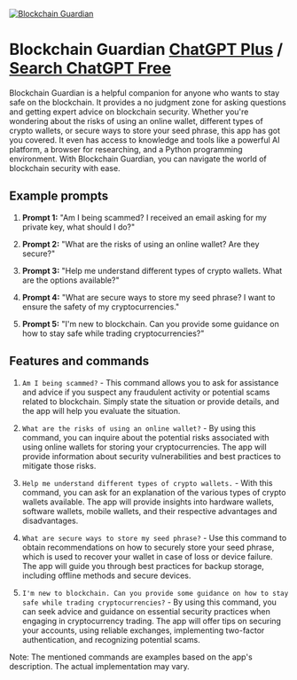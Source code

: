 
[![Blockchain Guardian](https://files.oaiusercontent.com/file-ecO4CFHTxsYwVSV5O5oYhc7U?se=2123-10-17T19%3A09%3A34Z&sp=r&sv=2021-08-06&sr=b&rscc=max-age%3D31536000%2C%20immutable&rscd=attachment%3B%20filename%3D810bcf80-80d2-4a40-8fb2-1a747f2147af.png&sig=%2BW9gW9eVpYkSnPSmdYAw0WqVaBE/Xy%2BmSSM7ili7hGo%3D)](https://chat.openai.com/g/g-pRBLv6V02-blockchain-guardian)

# Blockchain Guardian [ChatGPT Plus](https://chat.openai.com/g/g-pRBLv6V02-blockchain-guardian) / [Search ChatGPT Free](https://gptcall.net/index.html#/?search=Blockchain%20Guardian)

Blockchain Guardian is a helpful companion for anyone who wants to stay safe on the blockchain. It provides a no judgment zone for asking questions and getting expert advice on blockchain security. Whether you're wondering about the risks of using an online wallet, different types of crypto wallets, or secure ways to store your seed phrase, this app has got you covered. It even has access to knowledge and tools like a powerful AI platform, a browser for researching, and a Python programming environment. With Blockchain Guardian, you can navigate the world of blockchain security with ease.

## Example prompts

1. **Prompt 1:** "Am I being scammed? I received an email asking for my private key, what should I do?"

2. **Prompt 2:** "What are the risks of using an online wallet? Are they secure?"

3. **Prompt 3:** "Help me understand different types of crypto wallets. What are the options available?"

4. **Prompt 4:** "What are secure ways to store my seed phrase? I want to ensure the safety of my cryptocurrencies."

5. **Prompt 5:** "I'm new to blockchain. Can you provide some guidance on how to stay safe while trading cryptocurrencies?"

## Features and commands

1. `Am I being scammed?` - This command allows you to ask for assistance and advice if you suspect any fraudulent activity or potential scams related to blockchain. Simply state the situation or provide details, and the app will help you evaluate the situation.

2. `What are the risks of using an online wallet?` - By using this command, you can inquire about the potential risks associated with using online wallets for storing your cryptocurrencies. The app will provide information about security vulnerabilities and best practices to mitigate those risks.

3. `Help me understand different types of crypto wallets.` - With this command, you can ask for an explanation of the various types of crypto wallets available. The app will provide insights into hardware wallets, software wallets, mobile wallets, and their respective advantages and disadvantages.

4. `What are secure ways to store my seed phrase?` - Use this command to obtain recommendations on how to securely store your seed phrase, which is used to recover your wallet in case of loss or device failure. The app will guide you through best practices for backup storage, including offline methods and secure devices.

5. `I'm new to blockchain. Can you provide some guidance on how to stay safe while trading cryptocurrencies?` - By using this command, you can seek advice and guidance on essential security practices when engaging in cryptocurrency trading. The app will offer tips on securing your accounts, using reliable exchanges, implementing two-factor authentication, and recognizing potential scams.

Note: The mentioned commands are examples based on the app's description. The actual implementation may vary.


